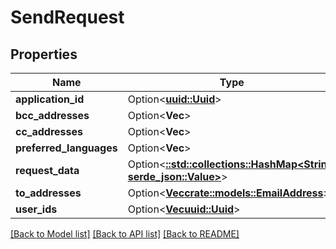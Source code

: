 # SendRequest

## Properties

Name | Type | Description | Notes
------------ | ------------- | ------------- | -------------
**application_id** | Option<[**uuid::Uuid**](uuid::Uuid.md)> |  | [optional]
**bcc_addresses** | Option<**Vec<String>**> |  | [optional]
**cc_addresses** | Option<**Vec<String>**> |  | [optional]
**preferred_languages** | Option<**Vec<String>**> |  | [optional]
**request_data** | Option<[**::std::collections::HashMap<String, serde_json::Value>**](serde_json::Value.md)> |  | [optional]
**to_addresses** | Option<[**Vec<crate::models::EmailAddress>**](EmailAddress.md)> |  | [optional]
**user_ids** | Option<[**Vec<uuid::Uuid>**](uuid::Uuid.md)> |  | [optional]

[[Back to Model list]](../README.md#documentation-for-models) [[Back to API list]](../README.md#documentation-for-api-endpoints) [[Back to README]](../README.md)


